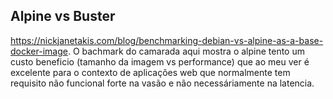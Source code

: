 ## Alpine vs Buster
https://nickjanetakis.com/blog/benchmarking-debian-vs-alpine-as-a-base-docker-image.
O bachmark do camarada aqui mostra o alpine tento um custo beneficio (tamanho da imagem vs performance) que ao meu ver é excelente para o contexto de aplicações web que normalmente tem requisito não funcional forte na vasão e não necessáriamente na latencia.